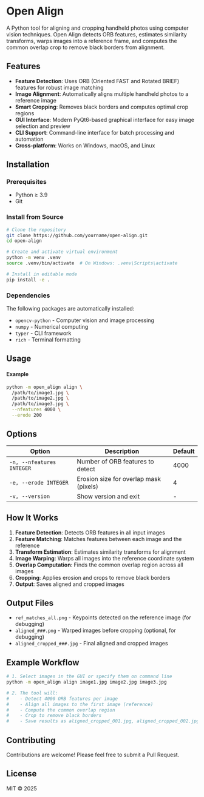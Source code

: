 # Open Align

A Python tool for aligning and cropping handheld photos using computer vision techniques. Open Align detects ORB features, estimates similarity transforms, warps images into a reference frame, and computes the common overlap crop to remove black borders from alignment.

## Features

- **Feature Detection**: Uses ORB (Oriented FAST and Rotated BRIEF) features for robust image matching
- **Image Alignment**: Automatically aligns multiple handheld photos to a reference image
- **Smart Cropping**: Removes black borders and computes optimal crop regions
- **GUI Interface**: Modern PyQt6-based graphical interface for easy image selection and preview
- **CLI Support**: Command-line interface for batch processing and automation
- **Cross-platform**: Works on Windows, macOS, and Linux

## Installation

### Prerequisites

- Python ≥ 3.9
- Git

### Install from Source

```bash
# Clone the repository
git clone https://github.com/yourname/open-align.git
cd open-align

# Create and activate virtual environment
python -m venv .venv
source .venv/bin/activate  # On Windows: .venv\Scripts\activate

# Install in editable mode
pip install -e .
```

### Dependencies

The following packages are automatically installed:
- `opencv-python` - Computer vision and image processing
- `numpy` - Numerical computing
- `typer` - CLI framework
- `rich` - Terminal formatting


## Usage

#### Example

```bash
python -m open_align align \
  /path/to/image1.jpg \
  /path/to/image2.jpg \
  /path/to/image3.jpg \
  --nfeatures 4000 \
  --erode 200
```

## Options

| Option | Description | Default |
|--------|-------------|---------|
| `-n, --nfeatures INTEGER` | Number of ORB features to detect | 4000 |
| `-e, --erode INTEGER` | Erosion size for overlap mask (pixels) | 4 |
| `-v, --version` | Show version and exit | - |

## How It Works

1. **Feature Detection**: Detects ORB features in all input images
2. **Feature Matching**: Matches features between each image and the reference
3. **Transform Estimation**: Estimates similarity transforms for alignment
4. **Image Warping**: Warps all images into the reference coordinate system
5. **Overlap Computation**: Finds the common overlap region across all images
6. **Cropping**: Applies erosion and crops to remove black borders
7. **Output**: Saves aligned and cropped images

## Output Files

- `ref_matches_all.png` - Keypoints detected on the reference image (for debugging)
- `aligned_###.png` - Warped images before cropping (optional, for debugging)
- `aligned_cropped_###.jpg` - Final aligned and cropped images

## Example Workflow

```bash
# 1. Select images in the GUI or specify them on command line
python -m open_align align image1.jpg image2.jpg image3.jpg

# 2. The tool will:
#    - Detect 4000 ORB features per image
#    - Align all images to the first image (reference)
#    - Compute the common overlap region
#    - Crop to remove black borders
#    - Save results as aligned_cropped_001.jpg, aligned_cropped_002.jpg, etc.
```

## Contributing

Contributions are welcome! Please feel free to submit a Pull Request.

## License

MIT © 2025

